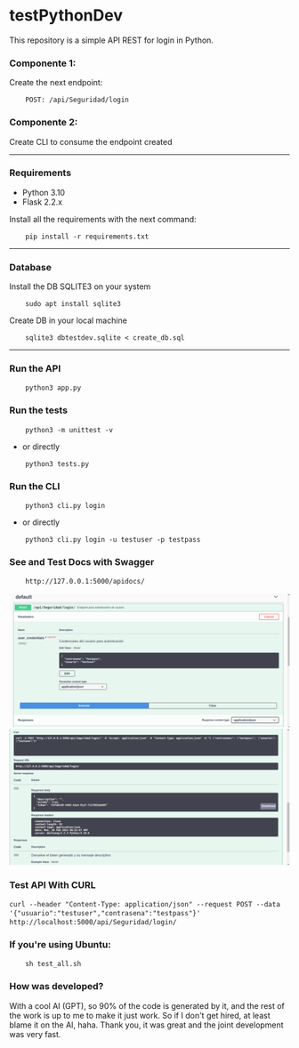 # testPythonDev
This repository is a simple API REST for login in Python.

### Componente 1:
Create the next endpoint:


```
    POST: /api/Seguridad/login
```

### Componente 2:
Create CLI to consume the endpoint created
<hr>

### Requirements
- Python 3.10
- Flask 2.2.x

Install all the requirements with the next command:

```
    pip install -r requirements.txt
```
<hr>

### Database
Install the DB SQLITE3 on your system

```
    sudo apt install sqlite3
```

Create DB in your local machine

```
    sqlite3 dbtestdev.sqlite < create_db.sql
```
<hr>

### Run the API

```
    python3 app.py
```


### Run the tests

```
    python3 -m unittest -v
```
- or directly

```
    python3 tests.py 
```


### Run the CLI
```
    python3 cli.py login
```
- or directly

```
    python3 cli.py login -u testuser -p testpass
```
### See and Test Docs with Swagger
```
    http://127.0.0.1:5000/apidocs/
```
![Docs Image 1](/git_assets/docs1.png)
![Docs Image 2](/git_assets/docs2.png)

### Test API With CURL

```
curl --header "Content-Type: application/json" --request POST --data '{"usuario":"testuser","contrasena":"testpass"}' http://localhost:5000/api/Seguridad/login/
```


### If you're using Ubuntu:

```
    sh test_all.sh
```


### How was developed?
With a cool AI (GPT), so 90% of the code is generated by it, and the rest of the work is up to me to make it just work. So if I don't get hired, at least blame it on the AI, haha. Thank you, it was great and the joint development was very fast.